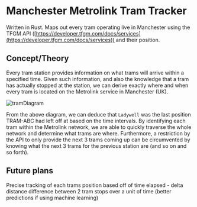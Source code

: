 # Manchester Metrolink Tram Tracker
Written in Rust. Maps out every tram operating live in Manchester using the TFGM API ([https://developer.tfgm.com/docs/services](https://developer.tfgm.com/docs/services)) and their position.


## Concept/Theory
Every tram station provides information on what trams will arrive within a specified time. Given such information, and also the knowledge that a tram has actually stopped at the station, we can derive exactly where and when every tram is located on the Metrolink service in Manchester (UK).

![tramDiagram](https://user-images.githubusercontent.com/46089773/69906438-39567180-13bb-11ea-8617-195f0afa382c.png)

From the above diagram, we can deduce that `Ladywell` was the last position TRAM-ABC had left off at based on the time intervals. By identifying each tram within the Metrolink network, we are able to quickly traverse the whole network and determine what trams are where. Furthermore, a restriction by the API to only provide the next 3 trams coming up can be circumvented by knowing what the next 3 trams for the previous station are (and so on and so forth).
 
 ## Future plans
 Precise tracking of each trams position based off of time elapsed - delta distance difference between 2 tram stops over a unit of time (better predictions if using machine learning)
 
